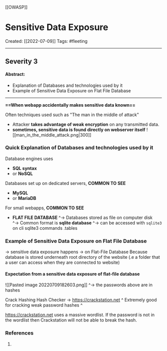 [[OWASP]]

# Sensitive Data Exposure
Created:  [[2022-07-09]]
Tags: #fleeting 

---
## Severity 3
#### Abstract:
- Explanation of Databases and technologies used by it
- Example of Sensitive Data Exposure on Flat File Database
---
**==When webapp accidentally makes sensitive data known==**

Often techniques used such as
"The man in the middle of attack"
- Attacker **takes advantage of weak encryption** on any transmitted data. 
- **sometimes,  sensitive data is found directly on webserver itself**
![[man_in_the_middle_attack.png|300]]

### Quick Explanation of Databases and technologies used by it
Database engines uses 
- **SQL syntax**  
- or **NoSQL**

Databases set up on dedicated servers, **COMMON TO SEE** 
- **MySQL**
- or **MariaDB**

For small webapps, **COMMON TO SEE**
- **FLAT FILE DATABASE** 
    ^-> Databases stored as file on computer disk  
    ^-> Common format is **sqlite database**
        ^-> can be accessed with `sqlite3` on cli
sqlite3 commands
.tables


### Example of Sensitive Data Exposure on Flat File Database
-> sensitive data exposure happens
-> on Flat-File Database
Because database is stored underneath root directory of the website 
(.e a folder that a user can access when they are connected to website)

#### Expectation from a sensitive data exposure of flat-file database
![[Pasted image 20220709182603.png]]
^-> the passwords above are in hashes

Crack Hashing
Hash Checker -> https://crackstation.net
^ Extremely good for cracking weak password hashes ^

https://crackstation.net uses a massive wordlist. 
If the password is not in the wordlist 
then Crackstation will not be able to break the hash.













### References
1. 